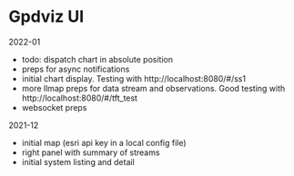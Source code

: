 # Gpdviz UI

2022-01

- todo: dispatch chart in absolute position
- preps for async notifications
- initial chart display.
  Testing with http://localhost:8080/#/ss1
- more llmap preps for data stream and observations.
  Good testing with http://localhost:8080/#/tft_test
- websocket preps

2021-12

- initial map (esri api key in a local config file)
- right panel with summary of streams
- initial system listing and detail
